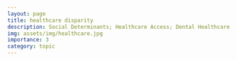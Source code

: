 ```yaml
---
layout: page
title: healthcare disparity
description: Social Determinants; Healthcare Access; Dental Healthcare Service; Maternal and Infant Morbidity
img: assets/img/healthcare.jpg
importance: 3
category: topic
---
```


